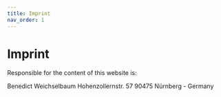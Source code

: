 ```yaml
---
title: Imprint
nav_order: 1
---
```


# Imprint

Responsible for the content of this website is:

Benedict Weichselbaum
Hohenzollernstr. 57
90475 Nürnberg - Germany